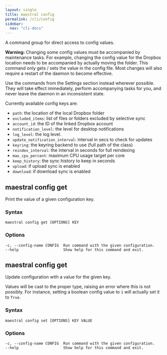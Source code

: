 ```yaml
---
layout: single
title: maestral config
permalink: /cli/config
sidebar:
  nav: "cli-docs"
---
```


A command group for direct access to config values.

**Warning:** Changing some config values must be accompanied by maintenance tasks. For
example, changing the config value for the Dropbox location needs to be accompanied by
actually moving the folder. This command only gets / sets the value in the config file.
Most changes will also require a restart of the daemon to become effective.

Use the commands from the Settings section instead wherever possible. They will take
effect immediately, perform accompanying tasks for you, and never leave the daemon in an
inconsistent state.

Currently available config keys are:

- `path`: the location of the local Dropbox folder
- `excluded_items`: list of files or folders excluded by selective sync
- `account_id`: the ID of the linked Dropbox account
- `notification_level`: the level for desktop notifications
- `log_level`: the log level.
- `update_notification_interval`: interval in secs to check for updates
- `keyring`: the keyring backend to use (full path of the class)
- `reindex_interval`: the interval in seconds for full reindexing
- `max_cpu_percent`: maximum CPU usage target per core
- `keep_history`: the sync history to keep in seconds
- `upload`: if upload sync is enabled
- `download`: if download sync is enabled

## maestral config get

Print the value of a given configuration key.

### Syntax

```
maestral config get [OPTIONS] KEY
```

### Options

```
-c, --config-name CONFIG  Run command with the given configuration.
--help                    Show help for this command and exit.
```

## maestral config get

Update configuration with a value for the given key.

Values will be cast to the proper type, raising an error where this is not possibly. For
instance, setting a boolean config value to `1` will actually set it to `True`.

### Syntax

```
maestral config set [OPTIONS] KEY VALUE
```

### Options

```
-c, --config-name CONFIG  Run command with the given configuration.
--help                    Show help for this command and exit.
```